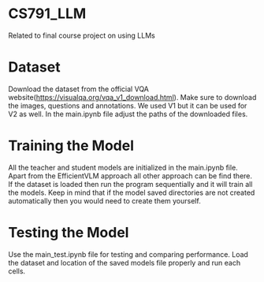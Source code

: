 # CS791_LLM
Related to final course project on using LLMs


# Dataset
Download the dataset from the official VQA website(https://visualqa.org/vqa_v1_download.html). Make sure to download the images, questions and annotations. We used V1 but it can be used for V2 as well. 
In the main.ipynb file adjust the paths of the downloaded files. 

# Training the Model
All the teacher and student models are initialized in the main.ipynb file. Apart from the EfficientVLM approach all other approach can be find there. If the dataset is loaded then run the program sequentially and it will train all the models.
Keep in mind that if the model saved directories are not created automatically then you would need to create them yourself. 

# Testing the Model
Use the main_test.ipynb file for testing and comparing performance. Load the dataset and location of the saved models file properly and run each cells. 

